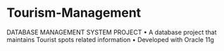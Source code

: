 # Tourism-Management
DATABASE MANAGEMENT SYSTEM PROJECT • A database project that maintains Tourist spots related information • Developed with Oracle 11g
